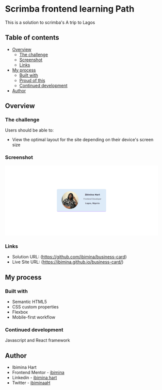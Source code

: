 # Scrimba frontend learning Path

This is a solution to scrimba's A trip to Lagos

## Table of contents

- [Overview](#overview)
  - [The challenge](#the-challenge)
  - [Screenshot](#screenshot)
  - [Links](#links)
- [My process](#my-process)
  - [Built with](#built-with)
  - [Proud of this](#proud-of-this)
  - [Continued development](#continued-development)
- [Author](#author)

## Overview

### The challenge

Users should be able to:

- View the optimal layout for the site depending on their device's screen size

### Screenshot


![Desktop](Capture057.png)

### Links

- Solution URL: (https://github.com/ibimina/business-card)
- Live Site URL: (https://ibimina.github.io/business-card/)

## My process

### Built with

- Semantic HTML5
- CSS custom properties
- Flexbox
- Mobile-first workflow


### Continued development

Javascript and React framework


## Author

- Ibimina Hart
 - Frontend Mentor - [ibimina](https://www.frontendmentor.io/profile/ibimina)
 - Linkedin - [ibimina hart](https://www.linkedin.com/in/ibimina-hart)
- Twitter - [ibiminaaH](https://www.twitter.com/ibiminaaH)







